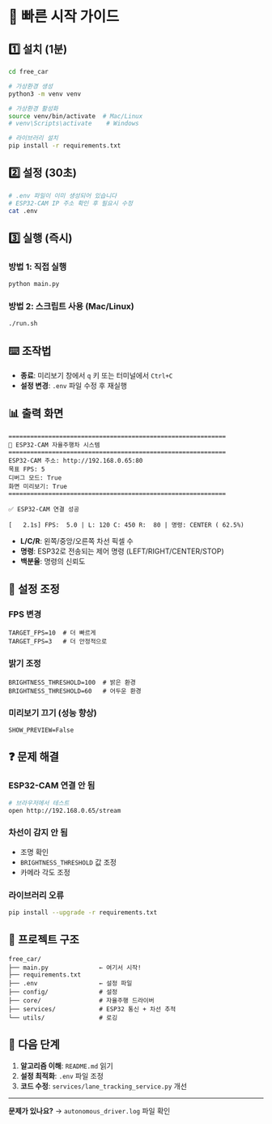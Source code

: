 # 🚀 빠른 시작 가이드

## 1️⃣ 설치 (1분)

```bash
cd free_car

# 가상환경 생성
python3 -m venv venv

# 가상환경 활성화
source venv/bin/activate  # Mac/Linux
# venv\Scripts\activate    # Windows

# 라이브러리 설치
pip install -r requirements.txt
```

## 2️⃣ 설정 (30초)

```bash
# .env 파일이 이미 생성되어 있습니다
# ESP32-CAM IP 주소 확인 후 필요시 수정
cat .env
```

## 3️⃣ 실행 (즉시)

### 방법 1: 직접 실행
```bash
python main.py
```

### 방법 2: 스크립트 사용 (Mac/Linux)
```bash
./run.sh
```

## ⌨️ 조작법

- **종료**: 미리보기 창에서 `q` 키 또는 터미널에서 `Ctrl+C`
- **설정 변경**: `.env` 파일 수정 후 재실행

## 📊 출력 화면

```
============================================================
🚗 ESP32-CAM 자율주행차 시스템
============================================================
ESP32-CAM 주소: http://192.168.0.65:80
목표 FPS: 5
디버그 모드: True
화면 미리보기: True
============================================================

✅ ESP32-CAM 연결 성공

[   2.1s] FPS:  5.0 | L: 120 C: 450 R:  80 | 명령: CENTER ( 62.5%)
```

- **L/C/R**: 왼쪽/중앙/오른쪽 차선 픽셀 수
- **명령**: ESP32로 전송되는 제어 명령 (LEFT/RIGHT/CENTER/STOP)
- **백분율**: 명령의 신뢰도

## 🔧 설정 조정

### FPS 변경
```env
TARGET_FPS=10  # 더 빠르게
TARGET_FPS=3   # 더 안정적으로
```

### 밝기 조정
```env
BRIGHTNESS_THRESHOLD=100  # 밝은 환경
BRIGHTNESS_THRESHOLD=60   # 어두운 환경
```

### 미리보기 끄기 (성능 향상)
```env
SHOW_PREVIEW=False
```

## ❓ 문제 해결

### ESP32-CAM 연결 안 됨
```bash
# 브라우저에서 테스트
open http://192.168.0.65/stream
```

### 차선이 감지 안 됨
- 조명 확인
- `BRIGHTNESS_THRESHOLD` 값 조정
- 카메라 각도 조정

### 라이브러리 오류
```bash
pip install --upgrade -r requirements.txt
```

## 📁 프로젝트 구조

```
free_car/
├── main.py              ← 여기서 시작!
├── requirements.txt
├── .env                 ← 설정 파일
├── config/              # 설정
├── core/                # 자율주행 드라이버
├── services/            # ESP32 통신 + 차선 추적
└── utils/               # 로깅
```

## 🎯 다음 단계

1. **알고리즘 이해**: `README.md` 읽기
2. **설정 최적화**: `.env` 파일 조정
3. **코드 수정**: `services/lane_tracking_service.py` 개선

---

**문제가 있나요?** → `autonomous_driver.log` 파일 확인

